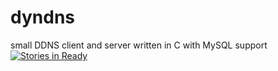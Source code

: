 # dyndns
small DDNS client and server written in C with MySQL support
[![Stories in Ready](https://badge.waffle.io/kkrolikowski/dyndns.png?label=ready&title=Ready)](http://waffle.io/kkrolikowski/dyndns)
